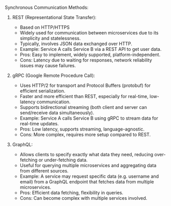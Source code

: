 Synchronous Communication Methods:
1. REST (Representational State Transfer):
   - Based on HTTP/HTTPS
   - Widely used for communication between microservices due to its simplicity and statelessness.
   - Typically, involves JSON data exchanged over HTTP.
   - Example: Service A calls Service B via a REST API to get user data.
   - Pros: Easy to implement, widely supported, platform-independent.
   - Cons: Latency due to waiting for responses, network reliability issues may cause failures.

2. gRPC (Google Remote Procedure Call): 
   - Uses HTTP/2 for transport and Protocol Buffers (protobuf) for efficient serialization.
   - Faster and more efficient than REST, especially for real-time, low-latency communication.
   - Supports bidirectional streaming (both client and server can send/receive data simultaneously).
   - Example: Service A calls Service B using gRPC to stream data for real-time updates.
   - Pros: Low latency, supports streaming, language-agnostic.
   - Cons: More complex, requires more setup compared to REST.
   
3. GraphQL: 
   - Allows clients to specify exactly what data they need, reducing over-fetching or under-fetching data.
   - Useful for querying multiple microservices and aggregating data from different sources.
   - Example: A service may request specific data (e.g. username and email) from a GraphQL endpoint that fetches data from multiple microservices.
   - Pros: Efficient data fetching, flexibility in queries.
   - Cons: Can become complex with multiple services involved.

